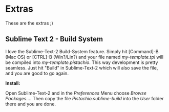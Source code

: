 # Extras

These are the extras ;)

## Sublime Text 2 - Build System

I love the Sublime-Text-2 Build-System feature. Simply hit [Command]-B (Mac OS) or [CTRL]-B (Win?/Lin?) and your file named *my-template.tpl* will be compiled into *my-template.pistachio*. This way development is pretty seamless. Just hit "Build" in Sublime-Text-2 which will also save the file, and you are good to go again.

**Install:**

Open Sublime-Text-2 and in the *Preferences* Menu choose *Browse Packages…*. Then copy the file *Pistachio.sublime-build* into the *User* folder there and you are done.
